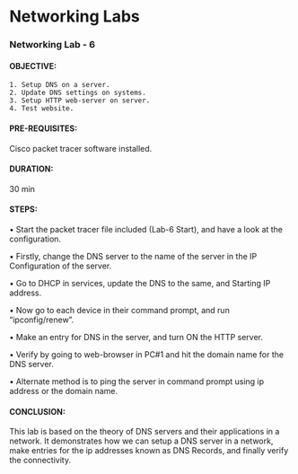 
# Networking Labs

### Networking Lab - 6 

#### OBJECTIVE: 
    1. Setup DNS on a server.
	2. Update DNS settings on systems.
    3. Setup HTTP web-server on server.
	4. Test website.

#### PRE-REQUISITES: 
Cisco packet tracer software installed.

#### DURATION: 
30 min

#### STEPS:

•	Start the packet tracer file included (Lab-6 Start), and have a look at the configuration.

•	Firstly, change the DNS server to the name of the server in the IP Configuration of the server.

•	Go to DHCP in services, update the DNS to the same, and Starting IP address.

•	Now go to each device in their command prompt, and run “ipconfig/renew”.

•	Make an entry for DNS in the server, and turn ON the HTTP server.

•	Verify by going to web-browser in PC#1 and hit the domain name for the DNS server.

•	Alternate method is to ping the server in command prompt using ip address or the domain name.

#### CONCLUSION:  
This lab is based on the theory of DNS servers and their applications in a network. It demonstrates how we can setup a DNS server in a network, make entries for the ip addresses known as DNS Records, and finally verify the connectivity.
